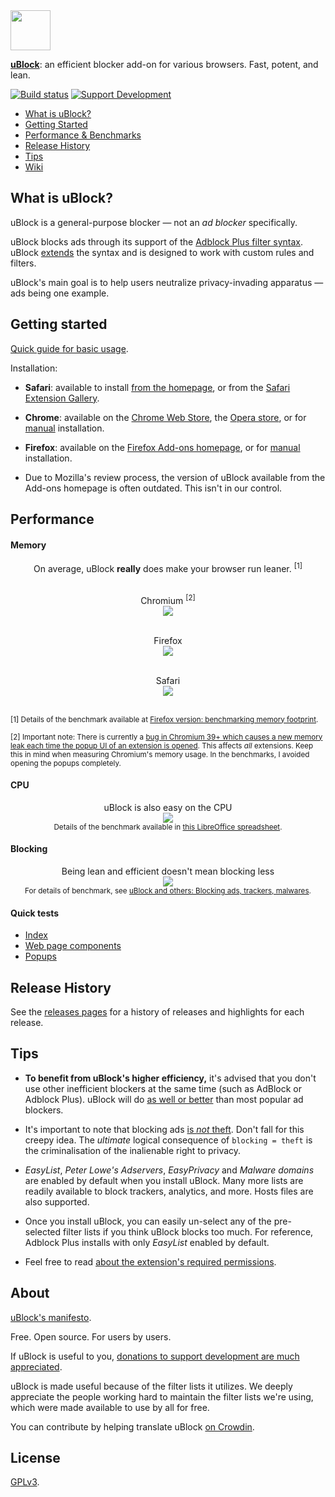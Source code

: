 <a href = "https://chrismatic.io/ublock/">
<img  src="https://raw.githubusercontent.com/chrisaljoudi/uBlock/master/doc/img/icon64@2x.png"
      height="64"
      width="64">
</a>

[**uBlock**](https://chrismatic.io/ublock/): an efficient blocker add-on for various browsers. Fast, potent, and lean.

[![Build status](https://travis-ci.org/chrisaljoudi/uBlock.svg?branch=master)](https://travis-ci.org/chrisaljoudi/uBlock) [![Support Development](https://img.shields.io/gratipay/chrisaljoudi.svg)](https://gratipay.com/chrisaljoudi/)


* [What is uBlock?](#what-is-ublock)
* [Getting Started](#getting-started)
* [Performance & Benchmarks](#performance)
* [Release History](#release-history)
* [Tips](#tips)
* [Wiki](https://github.com/chrisaljoudi/uBlock/wiki)

## What is uBlock?

uBlock is a general-purpose blocker — not an *ad blocker* specifically.

uBlock blocks ads through its support of the [Adblock Plus filter syntax](https://adblockplus.org/en/filters). uBlock [extends](https://github.com/chrisaljoudi/uBlock/wiki/Filter-syntax-extensions) the syntax and is designed to work with custom rules and filters.

uBlock's main goal is to help users neutralize privacy-invading apparatus — ads being one example.

## Getting started

[Quick guide for basic usage](https://github.com/chrisaljoudi/uBlock/wiki/Quick-guide:-popup-user-interface).

Installation:

* **Safari**: available to install [from the homepage](https://chrismatic.io/ublock/safari/), or from the [Safari Extension Gallery](https://extensions.apple.com/details/?id=net.chrisaljoudi.uBlock-96G4BAKDQ9).

* **Chrome**: available on the [Chrome Web Store](https://chrome.google.com/webstore/detail/ublock/epcnnfbjfcgphgdmggkamkmgojdagdnn), the [Opera store](https://addons.opera.com/en-gb/extensions/details/ublock/), or for [manual](https://github.com/chrisaljoudi/uBlock/tree/master/dist#install) installation.

* **Firefox**: available on the [Firefox Add-ons homepage](https://addons.mozilla.org/en-US/firefox/addon/ublock/), or for [manual]((https://github.com/chrisaljoudi/uBlock/releases)) installation.

 * Due to Mozilla's review process, the version of uBlock available from the Add-ons homepage is often outdated. This isn't in our control.

## Performance

#### Memory

<div align="center">
On average, uBlock <b>really</b> does make your browser run leaner. <sup>[1]</sup><br><br>

Chromium <sup>[2]</sup><br>
<img src="https://raw.githubusercontent.com/chrisaljoudi/uBlock/master/doc/benchmarks/mem-usage-overall-chart-20141224.png" /><br><br>

Firefox<br>
<img src="https://raw.githubusercontent.com/chrisaljoudi/uBlock/master/doc/benchmarks/mem-usage-overall-chart-20150205.png" /><br><br>

Safari<br>
<img src="https://raw.githubusercontent.com/chrisaljoudi/uBlock/master/doc/benchmarks/mem-usage-overall-chart-safari-20150205.png" /><br><br>

</div>

<sup>[1] Details of the benchmark available at <a href="https://github.com/chrisaljoudi/uBlock/wiki/Firefox-version:-benchmarking-memory-footprint">Firefox version: benchmarking memory footprint</a>.</sup><br>

<sup>[2] Important note: There is currently a [bug in Chromium 39+ which causes a new memory leak each time the popup UI of an extension is opened](https://code.google.com/p/chromium/issues/detail?id=441500). This affects <i>all</i> extensions. Keep this in mind when measuring Chromium's memory usage. In the benchmarks, I avoided opening the popups completely.</sup><br>

#### CPU

<p align="center">
uBlock is also easy on the CPU<br>
<img src="https://raw.githubusercontent.com/chrisaljoudi/uBlock/master/doc/benchmarks/cpu-usage-overall-chart-20141226.png" /><br>
<sup>Details of the benchmark available in <a href="https://github.com/chrisaljoudi/uBlock/blob/master/doc/benchmarks/cpu-usage-overall-20141226.ods">this LibreOffice spreadsheet</a>.</sup>
</p>

#### Blocking

<p align="center">
Being lean and efficient doesn't mean blocking less<br>
<img src="https://raw.githubusercontent.com/chrisaljoudi/uBlock/master/doc/benchmarks/privex-201502-16.png" /><br>
<sup>For details of benchmark, see 
<a href="https://github.com/chrisaljoudi/uBlock/wiki/uBlock-and-others%3A-Blocking-ads%2C-trackers%2C-malwares">uBlock and others: Blocking ads, trackers, malwares</a>.
</p>

#### Quick tests

- [Index](http://raymondhill.net/ublock/tests.html)
- [Web page components](http://raymondhill.net/ublock/tiles1.html)
- [Popups](http://raymondhill.net/ublock/popup.html)

## Release History

See the [releases pages](https://github.com/chrisaljoudi/uBlock/releases) for a history of releases and highlights for each release.

## Tips

* **To benefit from uBlock's higher efficiency,** it's advised that you don't use other inefficient blockers at the same time (such as AdBlock or Adblock Plus). uBlock will do [as well or better](#blocking) than most popular ad blockers.

* It's important to note that blocking ads [is *not* theft](https://twitter.com/LeaVerou/status/518154828166725632). Don't fall for this creepy idea. The _ultimate_ logical consequence of `blocking = theft` is the criminalisation of the inalienable right to privacy.

* _EasyList_, _Peter Lowe's Adservers_, _EasyPrivacy_ and _Malware domains_ are enabled by default when you install uBlock. Many more lists are readily available to block trackers, analytics, and more. Hosts files are also supported.

* Once you install uBlock, you can easily un-select any of the pre-selected filter lists if you think uBlock blocks too much. For reference, Adblock Plus installs with only _EasyList_ enabled by default.

* Feel free to read [about the extension's required permissions](https://github.com/chrisaljoudi/uBlock/wiki/About-the-required-permissions).

## About

[uBlock's manifesto](MANIFESTO.md).

Free. Open source. For users by users.

If uBlock is useful to you, [donations to support development are much appreciated](https://chrismatic.io/ublock/).

uBlock is made useful because of the filter lists it utilizes. We deeply appreciate
the people working hard to maintain the filter lists we're using,
which were made available to use by all for free.

You can contribute by helping translate uBlock [on Crowdin](https://crowdin.net/project/ublock).

## License

[GPLv3](https://github.com/chrisaljoudi/uBlock/blob/master/LICENSE.txt).
